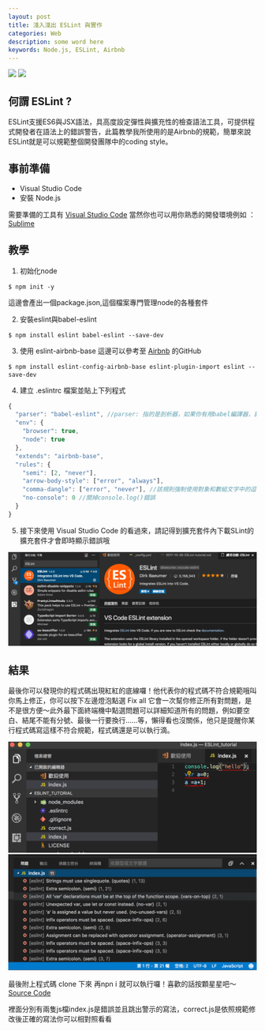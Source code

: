 ```yaml
---
layout: post
title: 淺入淺出 ESLint 與實作
categories: Web
description: some word here
keywords: Node.js, ESLint, Airbnb
---
```



<img src="https://es6.io/images/eslint.png"> <img src="https://a0.muscache.com/airbnb/static/logos/belo-200x200-4d851c5b28f61931bf1df28dd15e60ef.png">


## 何謂 ESLint ?

 ESLint支援ES6與JSX語法，具高度設定彈性與擴充性的檢查語法工具，可提供程式開發者在語法上的錯誤警告，此篇教學我所使用的是Airbnb的規範，簡單來說ESLint就是可以規範整個開發團隊中的coding style。

## 事前準備
- Visual Studio Code
- 安裝 Node.js

需要準備的工具有 [Visual Studio Code](https://code.visualstudio.com/) 當然你也可以用你熟悉的開發環境例如 ： [Sublime](https://www.sublimetext.com/) 

## 教學
1. 初始化node
```
$ npm init -y
```
這邊會產出一個package.json,這個檔案專門管理node的各種套件

2. 安裝eslint與babel-eslint 
```
$ npm install eslint babel-eslint --save-dev
```

3. 使用 eslint-airbnb-base
這邊可以參考至 [Airbnb](es6+的eslint-rules) 的GitHub
```
$ npm install eslint-config-airbnb-base eslint-plugin-import eslint --save-dev
```

4. 建立 .eslintrc 檔案並貼上下列程式
```js
{
  "parser": "babel-eslint", //parser: 指的是剖析器，如果你有用babel編譯器，就是設定"babel-eslint"
  "env": {
    "browser": true,
    "node": true
  },
  "extends": "airbnb-base",
  "rules": {
    "semi": [2, "never"],
    "arrow-body-style": ["error", "always"],
    "comma-dangle": ["error", "never"], //該規則強制使用對象和數組文字中的逗號
    "no-console": 0 //關掉console.log()錯誤
  }
}
```
5. 接下來使用 Visual Studio Code 的看過來，請記得到擴充套件內下載SLint的擴充套件才會即時顯示錯誤哦

<img src="/images/posts/web/img1061026-1.png">

## 結果

最後你可以發現你的程式碼出現紅紅的底線囉！他代表你的程式碼不符合規範哦叫你馬上修正，你可以按下左邊燈泡點選 Fix all 它會一次幫你修正所有對問題，是不是很方便～此外最下面終端機中點選問題可以詳細知道所有的問題，例如要空白、結尾不能有分號、最後一行要換行......等，懶得看也沒關係，他只是提醒你某行程式碼寫這樣不符合規範，程式碼還是可以執行滴。

<img src="/images/posts/web/img1061026-2.png">
<img src="/images/posts/web/img1061026-3.png">


最後附上程式碼 clone 下來 再npn i 就可以執行囉！喜歡的話按顆星星吧～ [Source Code](https://github.com/andy6804tw/ESLint_tutorial)

裡面分別有兩隻js檔index.js是錯誤並且跳出警示的寫法，correct.js是依照規範修改後正確的寫法你可以相對照看看
